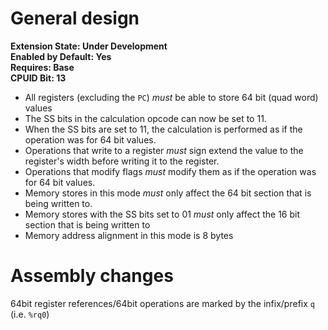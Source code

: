 # General design

**Extension State: Under Development**  
**Enabled by Default: Yes**  
**Requires: Base**  
**CPUID Bit: 13**

- All registers (excluding the `PC`) _must_ be able to store 64 bit (quad word) values
- The SS bits in the calculation opcode can now be set to 11.
- When the SS bits are set to 11, the calculation is performed as if the operation was for 64 bit values.
- Operations that write to a register _must_ sign extend the value to the register's width before writing it to the register.
- Operations that modify flags _must_ modify them as if the operation was for 64 bit values.
- Memory stores in this mode _must_ only affect the 64 bit section that is being written to.
- Memory stores with the SS bits set to 01 _must_ only affect the 16 bit section that is being written to
- Memory address alignment in this mode is 8 bytes

# Assembly changes

64bit register references/64bit operations are marked by the infix/prefix `q` (i.e. `%rq0`)
